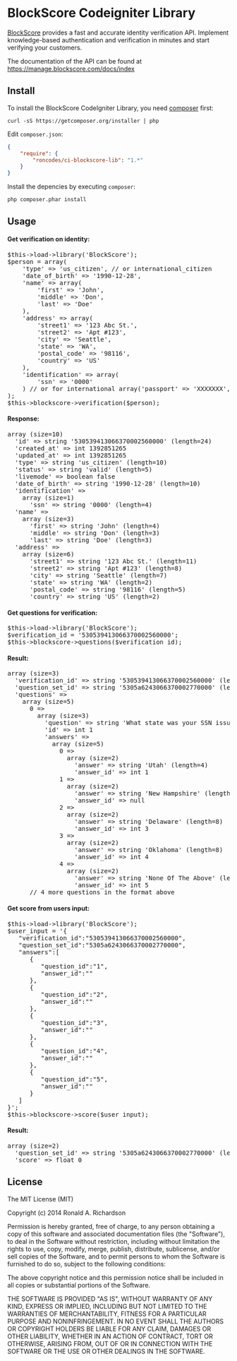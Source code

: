 BlockScore Codeigniter Library
=============

[BlockScore](http://blockscore.com) provides a fast and accurate identity verification API. Implement knowledge-based authentication and verification in minutes and start verifying your customers.

The documentation of the API can be found at https://manage.blockscore.com/docs/index

## Install ##

To install the BlockScore CodeIgniter Library, you need [composer](http://getcomposer.org) first:

``` console
curl -sS https://getcomposer.org/installer | php
```

Edit `composer.json`:

```json
{
    "require": {
        "roncodes/ci-blockscore-lib": "1.*"
    }
}
```

Install the depencies by executing `composer`:

```console
php composer.phar install
```

Usage
-------------

<h4>Get verification on identity:</h4>
<pre>
$this->load->library('BlockScore');
$person = array(
    'type' => 'us_citizen', // or international_citizen
    'date_of_birth' => '1990-12-28',
    'name' => array(
        'first' => 'John',
        'middle' => 'Don',
        'last' => 'Doe'
    ),
    'address' => array(
        'street1' => '123 Abc St.',
        'street2' => 'Apt #123',
        'city' => 'Seattle',
        'state' => 'WA',
        'postal_code' => '98116',
        'country' => 'US'
    ),
    'identification' => array(
        'ssn' => '0000' 
    ) // or for international array('passport' => 'XXXXXXX', 'gender' => 'male')
);
$this->blockscore->verification($person);
</pre>   

<h4>Response:</h4>
<pre>
array (size=10)
  'id' => string '530539413066370002560000' (length=24)
  'created_at' => int 1392851265
  'updated_at' => int 1392851265
  'type' => string 'us_citizen' (length=10)
  'status' => string 'valid' (length=5)
  'livemode' => boolean false
  'date_of_birth' => string '1990-12-28' (length=10)
  'identification' => 
    array (size=1)
      'ssn' => string '0000' (length=4)
  'name' => 
    array (size=3)
      'first' => string 'John' (length=4)
      'middle' => string 'Don' (length=3)
      'last' => string 'Doe' (length=3)
  'address' => 
    array (size=6)
      'street1' => string '123 Abc St.' (length=11)
      'street2' => string 'Apt #123' (length=8)
      'city' => string 'Seattle' (length=7)
      'state' => string 'WA' (length=2)
      'postal_code' => string '98116' (length=5)
      'country' => string 'US' (length=2) 
</pre>

<h4>Get questions for verification:</h4>
<pre>
$this->load->library('BlockScore');
$verification_id = '530539413066370002560000';
$this->blockscore->questions($verification_id);
</pre> 

<h4>Result:</h4>
<pre>
array (size=3)
  'verification_id' => string '530539413066370002560000' (length=24)
  'question_set_id' => string '5305a6243066370002770000' (length=24)
  'questions' => 
    array (size=5)
      0 => 
        array (size=3)
          'question' => string 'What state was your SSN issued in?' (length=34)
          'id' => int 1
          'answers' => 
            array (size=5)
              0 => 
                array (size=2)
                  'answer' => string 'Utah' (length=4)
                  'answer_id' => int 1
              1 => 
                array (size=2)
                  'answer' => string 'New Hampshire' (length=13)
                  'answer_id' => null
              2 => 
                array (size=2)
                  'answer' => string 'Delaware' (length=8)
                  'answer_id' => int 3
              3 => 
                array (size=2)
                  'answer' => string 'Oklahoma' (length=8)
                  'answer_id' => int 4
              4 => 
                array (size=2)
                  'answer' => string 'None Of The Above' (length=17)
                  'answer_id' => int 5
      // 4 more questions in the format above
</pre>

<h4>Get score from users input:</h4>
<pre>
$this->load->library('BlockScore');
$user_input = '{
   "verification_id":"530539413066370002560000",
   "question_set_id":"5305a6243066370002770000",
   "answers":[
      {
         "question_id":"1",
         "answer_id":""
      },
      {
         "question_id":"2",
         "answer_id":""
      },
      {
         "question_id":"3",
         "answer_id":""
      },
      {
         "question_id":"4",
         "answer_id":""
      },
      {
         "question_id":"5",
         "answer_id":""
      }
   ]
}';
$this->blockscore->score($user_input);
</pre>

<h4>Result:</h4>
<pre>
array (size=2)
  'question_set_id' => string '5305a6243066370002770000' (length=24)
  'score' => float 0
</pre>

License
-------------
The MIT License (MIT)

Copyright (c) 2014 Ronald A. Richardson

Permission is hereby granted, free of charge, to any person obtaining a copy
of this software and associated documentation files (the "Software"), to deal
in the Software without restriction, including without limitation the rights
to use, copy, modify, merge, publish, distribute, sublicense, and/or sell
copies of the Software, and to permit persons to whom the Software is
furnished to do so, subject to the following conditions:

The above copyright notice and this permission notice shall be included in
all copies or substantial portions of the Software.

THE SOFTWARE IS PROVIDED "AS IS", WITHOUT WARRANTY OF ANY KIND, EXPRESS OR
IMPLIED, INCLUDING BUT NOT LIMITED TO THE WARRANTIES OF MERCHANTABILITY,
FITNESS FOR A PARTICULAR PURPOSE AND NONINFRINGEMENT. IN NO EVENT SHALL THE
AUTHORS OR COPYRIGHT HOLDERS BE LIABLE FOR ANY CLAIM, DAMAGES OR OTHER
LIABILITY, WHETHER IN AN ACTION OF CONTRACT, TORT OR OTHERWISE, ARISING FROM,
OUT OF OR IN CONNECTION WITH THE SOFTWARE OR THE USE OR OTHER DEALINGS IN
THE SOFTWARE.
